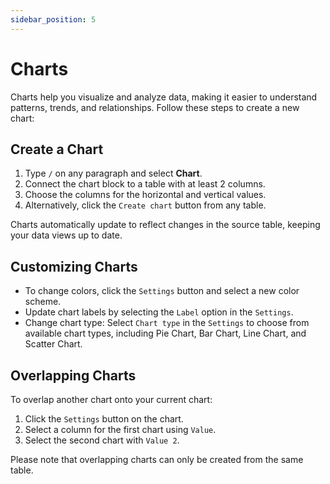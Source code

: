 ```yaml
---
sidebar_position: 5
---
```


# Charts

Charts help you visualize and analyze data, making it easier to understand patterns, trends, and relationships. Follow these steps to create a new chart:

## Create a Chart

1.  Type `/` on any paragraph and select **Chart**.
2.  Connect the chart block to a table with at least 2 columns.
3.  Choose the columns for the horizontal and vertical values.
4.  Alternatively, click the `Create chart` button from any table.

Charts automatically update to reflect changes in the source table, keeping your data views up to date.

## Customizing Charts

- To change colors, click the `Settings` button and select a new color scheme.
- Update chart labels by selecting the `Label` option in the `Settings`.
- Change chart type: Select `Chart type` in the `Settings` to choose from available chart types, including Pie Chart, Bar Chart, Line Chart, and Scatter Chart.

## Overlapping Charts

To overlap another chart onto your current chart:

1.  Click the `Settings` button on the chart.
2.  Select a column for the first chart using `Value`.
3.  Select the second chart with `Value 2`.

Please note that overlapping charts can only be created from the same table.

